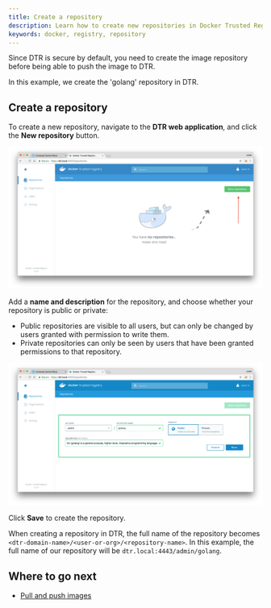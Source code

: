 ```yaml
---
title: Create a repository
description: Learn how to create new repositories in Docker Trusted Registry.
keywords: docker, registry, repository
---
```


Since DTR is secure by default, you need to create the image repository before
being able to push the image to DTR.

In this example, we create the 'golang' repository in DTR.

## Create a repository

To create a new repository, navigate to the **DTR web application**, and click
the **New repository** button.

![](../../images/create-repository-1.png)

Add a **name and description** for the repository, and choose whether your
repository is public or private:

  * Public repositories are visible to all users, but can only be changed by
  users granted with permission to write them.
  * Private repositories can only be seen by users that have been granted
  permissions to that repository.

![](../../images/create-repository-2.png)

Click **Save** to create the repository.

When creating a repository in DTR, the full name of the repository becomes
`<dtr-domain-name>/<user-or-org>/<repository-name>`. In this example, the full
name of our repository will be `dtr.local:4443/admin/golang`.

## Where to go next

* [Pull and push images](pull-and-push-images.md)
